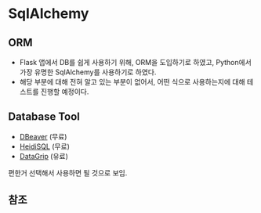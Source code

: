 # SqlAlchemy

## ORM

* Flask 앱에서 DB를 쉽게 사용하기 위해, ORM을 도입하기로 하였고, Python에서 가장 유명한 SqlAlchemy를 사용하기로 하였다.
* 해당 부분에 대해 전혀 알고 있는 부분이 없어서, 어떤 식으로 사용하는지에 대해 테스트를 진행할 예정이다.

## Database Tool

* [DBeaver](https://dbeaver.io/) \(무료\)
* [HeidiSQL](https://www.heidisql.com/) \(무료\)
* [DataGrip](https://www.jetbrains.com/ko-kr/datagrip/) \(유료\)

편한거 선택해서 사용하면 될 것으로 보임.

## 참조

